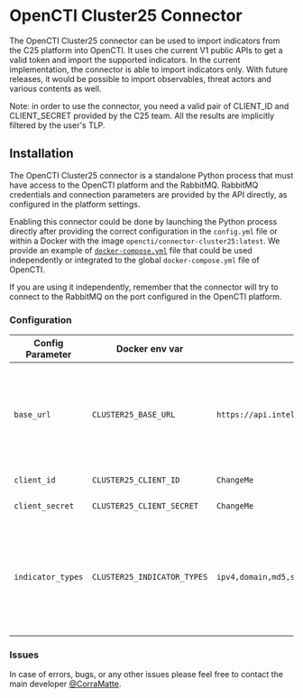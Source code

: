 # OpenCTI Cluster25 Connector

The OpenCTI Cluster25 connector can be used to import indicators from the C25 platform into OpenCTI.
It uses che current V1 public APIs to get a valid token and import the supported indicators.
In the current implementation, the connector is able to import indicators only.
With future releases, it would be possible to import observables, threat actors and various contents as well.

Note: in order to use the connector, you need a valid pair of CLIENT_ID and CLIENT_SECRET provided by the C25 team.
All the results are implicitly filtered by the user's TLP. 

## Installation

The OpenCTI Cluster25 connector is a standalone Python process that must have access
to the OpenCTI platform and the RabbitMQ. RabbitMQ credentials and connection parameters
are provided by the API directly, as configured in the platform settings.

Enabling this connector could be done by launching the Python process directly after
providing the correct configuration in the `config.yml` file or within a Docker with
the image `opencti/connector-cluster25:latest`. We provide an example of
[`docker-compose.yml`](docker-compose.yml) file that could be used independently or
integrated to the global `docker-compose.yml` file of OpenCTI.

If you are using it independently, remember that the connector will try to connect to
the RabbitMQ on the port configured in the OpenCTI platform.
### Configuration


| Config Parameter | Docker env var              | Default                                                                | Description                                                                            |
|------------------|-----------------------------|------------------------------------------------------------------------|----------------------------------------------------------------------------------------|
| `base_url`       | `CLUSTER25_BASE_URL`        | `https://api.intelligence.cluster25.io/api/v1`                         | The base URL of the C25 platform. It can be the default one, or your private instance. |
| `client_id`      | `CLUSTER25_CLIENT_ID`       | `ChangeMe`                                                             | The C25 client_id.                                                                     |
| `client_secret`  | `CLUSTER25_CLIENT_SECRET`   | `ChangeMe`                                                             | The C25 client_secret.                                                                 |
| `indicator_types`  | `CLUSTER25_INDICATOR_TYPES` | `ipv4,domain,md5,sha1,sha256,url,email,ipv6,filename`  | The indicators type you want to ingest. By default, all the indicators are collected.  |


### Issues

In case of errors, bugs, or any other issues please feel free to contact the main developer [@CorraMatte](https://github.com/CorraMatte).

